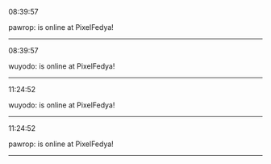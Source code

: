 08:39:57

pawrop: is online at PixelFedya!

---

08:39:57

wuyodo: is online at PixelFedya!

---

11:24:52

wuyodo: is online at PixelFedya!

---

11:24:52

pawrop: is online at PixelFedya!

---

